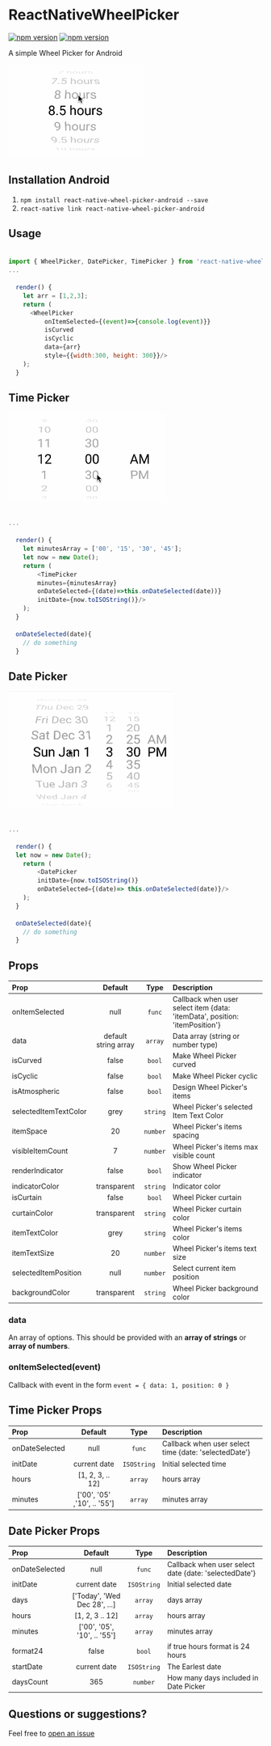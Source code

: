 # ReactNativeWheelPicker
[![npm version](http://img.shields.io/npm/v/react-native-wheel-picker-android.svg?style=flat-square)](https://npmjs.org/package/react-native-wheel-picker-android "View this project on npm")
[![npm version](http://img.shields.io/npm/dm/react-native-wheel-picker-android.svg?style=flat-square)](https://npmjs.org/package/react-native-wheel-picker-android "View this project on npm")

A simple Wheel Picker for Android

![](./src/wheelPicker.gif)

## Installation Android
1. `npm install react-native-wheel-picker-android --save`
2. `react-native link react-native-wheel-picker-android`

## Usage

```js

import { WheelPicker, DatePicker, TimePicker } from 'react-native-wheel-picker-android'
...

  render() {
    let arr = [1,2,3];
    return (
      <WheelPicker
          onItemSelected={(event)=>{console.log(event)}}
          isCurved
          isCyclic
          data={arr}
          style={{width:300, height: 300}}/>
    );
  }
```

## Time Picker

![](./src/timePicker.gif)

```js

...

  render() {
    let minutesArray = ['00', '15', '30', '45'];
    let now = new Date();
    return (
      	<TimePicker
	    minutes={minutesArray}
   	    onDateSelected={(date)=>this.onDateSelected(date))}
	    initDate={now.toISOString()}/>
    );
  }

  onDateSelected(date){
    // do something
  }

```

## Date Picker

![](./src/datePicker.gif)

```js

...

  render() {
  let now = new Date();
    return (
      	<DatePicker
	    initDate={now.toISOString()}
	    onDateSelected={(date)=> this.onDateSelected(date)}/>
    );
  }

  onDateSelected(date){
    // do something
  }

```

## Props

| Prop  | Default  | Type | Description |
| :------------ |:---------------:| :---------------:| :-----|
| onItemSelected | null | `func` | Callback when user select item {data: 'itemData', position: 'itemPosition'} |
| data | default string array | `array` | Data array (string or number type)  |
| isCurved | false | `bool` | Make Wheel Picker curved |
| isCyclic | false | `bool` | Make Wheel Picker cyclic |
| isAtmospheric | false | `bool` | Design Wheel Picker's items  |
| selectedItemTextColor | grey | `string` | Wheel Picker's selected Item Text Color  |
| itemSpace | 20 | `number` | Wheel Picker's items spacing |
| visibleItemCount | 7 | `number` | Wheel Picker's items max visible count  |
| renderIndicator | false | `bool` | Show Wheel Picker indicator |
| indicatorColor | transparent | `string` | Indicator color  |
| isCurtain | false | `bool` | Wheel Picker curtain  |
| curtainColor | transparent | `string` | Wheel Picker curtain color  |
| itemTextColor | grey | `string` | Wheel Picker's items color  |
| itemTextSize | 20 | `number` |  Wheel Picker's items text size  |
| selectedItemPosition | null | `number` | Select current item position |
| backgroundColor | transparent | `string` | Wheel Picker background color  |

### data

An array of options. This should be provided with an __array of strings__ or __array of numbers__.


### onItemSelected(event)

Callback with event in the form `event = { data: 1, position: 0 }`

## Time Picker Props

| Prop  | Default  | Type | Description |
| :------------ |:---------------:| :---------------:| :-----|
| onDateSelected | null | `func` | Callback when user select time {date: 'selectedDate'} |
| initDate | current date | `ISOString` | Initial selected time  |
| hours | [1, 2, 3, .. 12] | `array` | hours array |
| minutes | ['00', '05' ,'10', .. '55'] | `array` | minutes array |


## Date Picker Props

| Prop  | Default  | Type | Description |
| :------------ |:---------------:| :---------------:| :-----|
| onDateSelected | null | `func` | Callback when user select date {date: 'selectedDate'} |
| initDate | current date | `ISOString` | Initial selected date  |
| days | ['Today', 'Wed Dec 28', ...] | `array` | days array |
| hours | [1, 2, 3 .. 12] | `array` | hours array |
| minutes | ['00', '05', '10', .. '55'] | `array` | minutes array |
| format24 | false | `bool` | if true hours format is 24 hours|
| startDate | current date | `ISOString` | The Earlest date |
| daysCount | 365 | `number` | How many days included in Date Picker |

## Questions or suggestions?

Feel free to [open an issue](https://github.com/ElekenAgency/ReactNativeWheelPicker/issues)
